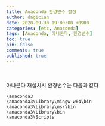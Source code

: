 ```yaml
---
title: Anaconda 환경변수 설정
author: dagician
date: 2020-09-30 19:00:00 +0900
categories: [etc, Anaconda]
tags: [Anaconda, 아나콘다, 환경변수]
toc: true
pin: false
comments: true
published: true
---
```












<br>

아나콘다 재설치시 환경변수는 다음과 같다

```
\anaconda3
\anaconda3\Library\mingw-w64\bin
\anaconda3\Library\usr\bin
\anaconda3\Library\bin
\anaconda3\Scripts
```


